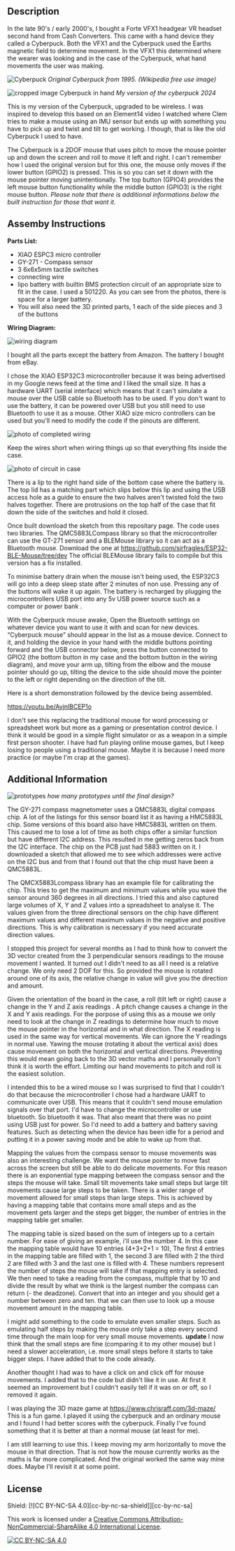 <h2>Description</h2>
In the late 90's / early 2000's, I bought a Forte VFX1 headgear VR headset second hand from Cash Converters. This came with a hand device they called a Cyberpuck. Both the VFX1 
and the Cyberpuck used the Earths magnetic field to determine movement. In the VFX1 this determined where the wearer was looking and in the 
case of the Cyberpuck, what hand movements the user was making.

![Cyberpuck](https://github.com/user-attachments/assets/cb6fa4a1-0dd3-47e8-b7d8-5924772b9e01)
<i>Original Cyberpuck from 1995. (Wikipedia free use image)</i>

![cropped image Cyberpuck in hand](https://github.com/user-attachments/assets/b0caff30-a8c0-4885-aa3f-7ad38ffe92b6)
<i>My version of the cyberpuck 2024</i>

This is my version of the Cyberpuck, upgraded to be wireless. I was inspired to develop this based on an Element14 video I watched where Clem
tries to make a mouse using an IMU sensor but ends up with something you have to pick up and twist and tilt to get working.  I though, that is 
like the old Cyberpuck I used to have. 

The Cyberpuck is a 2DOF mouse that uses pitch to move the mouse pointer up and down the screen and roll to move it left and right. I can't 
remember how I used the original version but for this one, the mouse only moves if the lower button (GPIO2) is pressed. This is so you can set
it down with the mouse pointer moving unintentionally. The top button (GPIO4) provides the left mouse button functionality while the middle
button (GPIO3) is the right mouse button. <i>Please note that there is additional informations below the built instruction for those that want it.</i>

<h2>Assemby Instructions</h2>

<b>Parts List:</B>
<ul>
<li>XIAO ESPC3 micro controller</li>
<li>GY-271 - Compass sensor</li>
<li>3 6x6x5mm tactile switches</li>
<li>connecting wire</li>
<li>lipo battery with builtin BMS protection circuit of an appropriate size to fit in the case. I used a 501220.  
As you can see from the photos, there is space for a larger battery.</li>
<li>You will also need the 3D printed parts, 1 each of the side pieces and 3 of the buttons</li>
</ul>

<b>Wiring Diagram:</b>

![wiring diagram](https://github.com/user-attachments/assets/72778985-5421-4704-95ee-939d0b3efd30)


I bought all the parts except the battery from Amazon. The battery I bought from eBay.

I chose the XIAO ESP32C3 microcontroller because it was being advertised in my Google news feed at the time and I liked the small size. It has a
hardware UART (serial interface) which means that it can't simulate a mouse over the USB cable so Bluetooth has to be used. If you don't want to 
use the battery, it can be powered over USB but you still need to use Bluetooth to use it as a mouse. Other XIAO size micro controllers can be 
used but you'll need to modify the code if the pinouts are different.

![photo of completed wiring](https://github.com/user-attachments/assets/b53cd8d0-f0eb-489c-82bf-9ea4ea08af85)


Keep the wires short when wiring things up so that everything fits inside the case.

![photo of circuit in case](https://github.com/user-attachments/assets/14deca58-d31c-4e4c-ab7b-afaa710c524d)

There is a lip to the right hand side of the bottom case where the battery is. The top lid has a matching part which slips below this lip and
using the USB access hole as a guide to ensure the two halves aren't twisted fold the two halves together. There are protrusions on the top
half of the case that fit down the side of the switches and hold it closed.

Once built download the sketch from this repositary page. The code uses two libraries. The QMC5883LCompass library so that the microcontroller can 
use the GT-271 sensor and a BLEMouse library so it can act as a Bluetooth mouse. Download the one at 
https://github.com/sirfragles/ESP32-BLE-Mouse/tree/dev The official BLEMouse library fails to compile but this version has a fix installed.

To minimise battery drain when the mouse isn't being used, the ESP32C3 will go into a deep sleep state after 2 minutes of non use. Pressing 
any of the buttons will wake it up again. The battery is recharged by plugging the microcontrollers USB port into any 5v USB power source such as a computer or power bank .

With the Cyberpuck mouse awake, Open the Bluetooth settings on whatever device you want to use it with and scan for new devices. “Cyberpuck mouse”
should appear in the list as a mouse device. Connect to it, and holding the device in your hand with the middle buttons pointing forward and the
USB connector below, press the button connected to GPIO2 (the bottom button in my case and the bottom button in the wiring diagram), and move 
your arm up, tilting from the elbow and the mouse pointer should go up, tilting the device to the side should move the pointer to the left or 
right depending on the direction of the tilt.

Here is a short demonstration followed by the device being assembled.

https://youtu.be/AyjnlBCEP1o

I don't see this replacing the traditional mouse for word processing or spreadsheet work but more as a gaming or presentation control device. I
think it would be good in a simple flight simulator or as a weapon in a simple first person shooter. I have had fun playing online mouse games,
but I keep losing to people using a traditional mouse. Maybe it is because I need more practice (or maybe I'm crap at the games).

<h2>Additional Information</h2>

![prototypes](https://github.com/user-attachments/assets/611a2a77-9b60-47fe-ac81-d44e824320b3)
<i> how many prototypes until the final design?</i>

The GY-271 compass magnetometer uses a QMC5883L digital compass chip. A lot of the listings for this sensor board list it as having a HMC5883L
chip. Some versions of this board also have HMC5883L written on them.
This caused me to lose a lot of time as both chips offer a similar function but have different I2C address. This resulted in me getting zeros back from the I2C interface. The chip on the PCB just had 5883 written on it.
I downloaded a sketch that allowed me to see which addresses were active on the I2C bus and from that I found out that the chip
must have been a QMC5883L.

The QMCX5883Lcompass library has an example file for calibrating the chip. This tries to get the maximum and minimum values while you wave the sensor
around 360 degrees in all directions. I tried this and also captured large volumes of X, Y and Z values into a spreadsheet to analyse it. The
values given from the three directional sensors on the chip have different maximum values and different maximum values in the negative and
positive directions. This is why calibration is necessary if you need accurate direction values.

I stopped this project for several months as I had to think how to convert the 3D vector created from the 3 perpendicular sensors readings to the mouse movement I wanted. It turned out I didn't need
to as all I need is a relative change. We only need 2 DOF for this. So provided the mouse is rotated around one of its axis, the relative change in
value will give you the direction and amount.

Given the orientation of the board in the case, a roll (tilt left or right) cause a change in the Y and Z axis readings . 
A pitch change causes a change in the X and Y axis readings. For the porpose of using this as a mouse we only need to look at the change in Z readings to determine how much to move the mouse pointer in the horizontal and in what direction. The X reading is used in the same way for 
vertical movements. We can ignore the Y readings in normal use. Yawing the mouse (rotating it about the vertical axis) does cause movement on both the horizontal and vertical directions. Preventing this would mean going back to the 3D vector maths and I personally don't think it is worth the effort. Limiting our hand movements to pitch and roll is the easiest solution.

I intended this to be a wired mouse so I was surprised to find that I couldn't do that because the microcontroller I chose had a hardware UART to
communicate over USB. This means that it couldn't send mouse emulation signals over that port. I'd have to change the microcontroller or use
bluetooth. So bluetooth it was. That also meant that there was no point using USB just for power. So I'd need to add a battery and battery saving
features. Such as detecting when the device has been idle for a period and putting it in a power saving mode and be able to wake up from that.

Mapping the values from the compass sensor to mouse movements was also an interesting challenge. We want the mouse pointer to move fast across the screen
but still be able to do delicate movements. For this reason there is an exponential type mapping between the compass sensor and the steps the mouse will take.
Small tilt movements take small steps but large tilt movements cause large steps to be taken. There is a wider range of movement allowed for
small steps than large steps. This is achieved by having a mapping table that contains more small steps and as the movement gets larger and
the steps get bigger, the number of entries in the mapping table get smaller. 

The mapping table is sized based on the sum of integers up to a certain number. For ease of giving an example, i'll use the number 4. In this
case the mapping table would have 10 entries (4+3+2+1 = 10), The first 4 entries in the mapping table are filled with 1, the second 3 are filled with 2 the third 2 are filled with 3 and the last one is filled with 4. These numbers represent the number of steps the mouse will take
if that mapping entry is selected. We then need to take a reading from the compass, multiple that by 10 and divide the result by what we think is the largest number the compass can return (- the deadzone). Convert that into an integer and you should get a number between zero and ten. that we can then use to look up a mouse movement amount in the mapping table.

I might add something to the code to emulate even smaller steps. Such as emulating half steps by making the mouse only take a step every second time through the main loop for very small mouse movements. <b>update</b> I now think that the small steps are fine (comparing it to my other mouse) but I need a slower acceleration, i.e. more small steps before it starts to take bigger steps. I have added that to the code already.

Another thought I had was to have a click on and click off for mouse movements. I added that to the code but didn't like it in use. At first it seemed an improvement but I couldn't easily tell if it was on or off, so I removed it again.

I was playing the 3D maze game at https://www.chrisraff.com/3d-maze/ This is a fun game. I played it using the cyberpuck and an ordinary mouse and I found I had better scores with the cyberpuck. Finally I've found something that it is better at than a normal mouse (at least for me). 

I am still learning to use this. I keep moving my arm horizontally to move the mouse in that direction. That is not how the mouse currently works as the maths is far more complicated. And the original worked the same way mine does. Maybe I'll revisit it at some point.

<h2>License</h2>
Shield: [![CC BY-NC-SA 4.0][cc-by-nc-sa-shield]][cc-by-nc-sa]

This work is licensed under a
[Creative Commons Attribution-NonCommercial-ShareAlike 4.0 International License][cc-by-nc-sa].

[![CC BY-NC-SA 4.0][cc-by-nc-sa-image]][cc-by-nc-sa]

[cc-by-nc-sa]: http://creativecommons.org/licenses/by-nc-sa/4.0/
[cc-by-nc-sa-image]: https://licensebuttons.net/l/by-nc-sa/4.0/88x31.png
[cc-by-nc-sa-shield]: https://img.shields.io/badge/License-CC%20BY--NC--SA%204.0-lightgrey.svg
